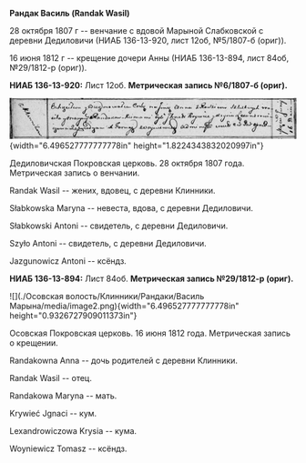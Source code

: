 **Рандак Василь (Randak Wasil)**

28 октября 1807 г -- венчание с вдовой Марыной Слабковской с деревни
Дедиловичи (НИАБ 136-13-920, лист 12об, №5/1807-б (ориг)).

16 июня 1812 г -- крещение дочери Анны (НИАБ 136-13-894, лист 84об,
№29/1812-р (ориг)).

**НИАБ 136-13-920:** Лист 12об. **Метрическая запись №6/1807-б (ориг).**

![](./media/bdd6201b19114de4ae515f8e221a61f8091d1899.png){width="6.496527777777778in"
height="1.8224343832020997in"}

Дедиловичская Покровская церковь. 28 октября 1807 года. Метрическая
запись о венчании.

Randak Wasil -- жених, вдовец, с деревни Клинники.

Słabkowska Maryna -- невеста, вдова, с деревни Дедиловичи.

Słabkowski Antoni -- свидетель, с деревни Дедиловичи.

Szyło Antoni -- свидетель, с деревни Дедиловичи.

Jazgunowicz Antoni -- ксёндз.

**НИАБ 136-13-894:** Лист 84об. **Метрическая запись №29/1812-р
(ориг).**

![](./Осовская волость/Клинники/Рандаки/Василь Марына/media/image2.png){width="6.496527777777778in"
height="0.9326727909011373in"}

Осовская Покровская церковь. 16 июня 1812 года. Метрическая запись о
крещении.

Randakowna Anna -- дочь родителей с деревни Клинники.

Randak Wasil -- отец.

Randakowa Maryna -- мать.

Krywieć Jgnaci -- кум.

Lexandrowiczowa Krysia -- кума.

Woyniewicz Tomasz -- ксёндз.
